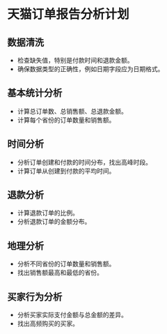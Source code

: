 # 天猫订单报告分析计划

## 数据清洗
- 检查缺失值，特别是付款时间和退款金额。
- 确保数据类型的正确性，例如日期字段应为日期格式。

## 基本统计分析
- 计算总订单数、总销售额、总退款金额。
- 计算每个省份的订单数量和销售额。

## 时间分析
- 分析订单创建和付款的时间分布，找出高峰时段。
- 计算订单从创建到付款的平均时间。

## 退款分析
- 计算退款订单的比例。
- 分析退款订单的金额分布。

## 地理分析
- 分析不同省份的订单数量和销售额。
- 找出销售额最高和最低的省份。

## 买家行为分析
- 分析买家实际支付金额与总金额的差异。
- 找出高频购买的买家。